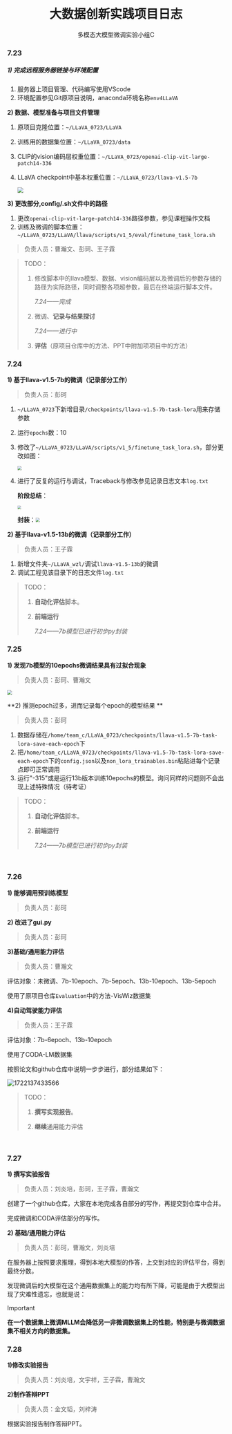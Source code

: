 # <center>大数据创新实践项目日志</center>

<center>多模态大模型微调实验小组C</center>

### 7.23

##### 1) 完成远程服务器链接与环境配置

1. 服务器上项目管理、代码编写使用VScode
2. 环境配置参见Git原项目说明，anaconda环境名称`env4LLaVA`

**2) 数据、模型准备与项目文件管理**

1. 原项目克隆位置：`~/LLaVA_0723/LLaVA`

2. 训练用的数据集位置：`~/LLaVA_0723/data`

3. CLIP的vision编码层权重位置：`~/LLaVA_0723/openai-clip-vit-large-patch14-336`

4. LLaVA checkpoint中基本权重位置：`~/LLaVA_0723/llava-v1.5-7b`

   <img src="24夏数学实践/项目管理.jpg" style="zoom:80%;" />

**3) 更改部分,config/.sh文件中的路径**

1. 更改`openai-clip-vit-large-patch14-336`路径参数，参见课程操作文档
2. 训练及微调的脚本位置：`~/LLaVA_0723/LLaVA/llava/scripts/v1_5/eval/finetune_task_lora.sh`

> 负责人员：曹瀚文、彭珂、王子霖

> TODO：
>
> 1. 修改脚本中的llava模型、数据、vision编码层以及微调后的参数存储的路径为实际路径，同时调整各项超参数，最后在终端运行脚本文件。
>
>    *7.24——完成*
>
> 2. 微调、**记录与结果探讨**
>
>    *7.24——进行中*
>
> 3. **评估**（原项目仓库中的方法、PPT中附加项项目中的方法）



### 7.24

**1) 基于llava-v1.5-7b的微调（记录部分工作）**

> 负责人员：彭珂

1. `~/LLaVA_0723`下新增目录`/checkpoints/llava-v1.5-7b-task-lora`用来存储参数

2. 运行`epochs`数：10

3. 修改了`~/LLaVA_0723/LLaVA/scripts/v1_5/finetune_task_lora.sh`，部分更改如图：

   <img src="24夏数学实践/task_lora.jpg" style="zoom:60%;" />

4. 进行了反复的运行与调试，Traceback与修改参见记录日志文本`log.txt`

   **阶段总结**：

   <img src="24夏数学实践/log_7b(1).jpg" style="zoom:50%;" />

   **封装**：<img src="24夏数学实践/log_7b(2).jpg" style="zoom:60%;" />

**2) 基于llava-v1.5-13b的微调（记录部分工作）**

> 负责人员：王子霖

1. 新增文件夹`~/LLaVA_wzl/`调试`llava-v1.5-13b`的微调
2. 调试工程见该目录下的日志文件`log.txt`

> TODO：
>
> 1. **自动化评估**脚本。
>
> 2. **前端运行**
>
>    *7.24——7b模型已进行初步py封装*



### 7.25

**1) 发现7b模型的10epochs微调结果具有过拟合现象**

> 负责人员：彭珂、曹瀚文

<img src="24夏数学实践\overfitted_630.jpg" style="zoom:67%;" />

**2) 推测epoch过多，进而记录每个epoch的模型结果 **

> 负责人员：彭珂

1. 数据存储在`/home/team_c/LLaVA_0723/checkpoints/llava-v1.5-7b-task-lora-save-each-epoch`下
2. 把`/home/team_c/LLaVA_0723/checkpoints/llava-v1.5-7b-task-lora-save-each-epoch`下的`config.json`以及`non_lora_trainables.bin`粘贴进每个记录点即可正常调用
3. 运行"-315"或是运行13b版本训练10epochs的模型。询问同样的问题则不会出现上述特殊情况（待考证）



> TODO：
>
> 1. **自动化评估**脚本。
>
> 2. **前端运行**
>
>    *7.24——7b模型已进行初步py封装*

​	

### 7.26

**1) 能够调用预训练模型**

> 负责人员：彭珂

**2) 改进了gui.py**

> 负责人员：彭珂

**3)基础/通用能力评估**

> 负责人员：曹瀚文

评估对象：未微调、7b-10epoch、7b-5epoch、13b-10epoch、13b-5epoch

使用了原项目仓库`Evaluation`中的方法-VisWiz数据集

**4)自动驾驶能力评估**

> 负责人员：王子霖

评估对象：7b-6epoch、13b-10epoch

使用了CODA-LM数据集

按照论文和github仓库中说明一步步进行，部分结果如下：

<img src="24夏数学实践\coda-2.jpg" alt="1722137433566"  />

> TODO：
>
> 1. **撰写实现报告**。
>
> 2. **继续**通用能力评估

​	

### 7.27

**1) 撰写实验报告**

> 负责人员：刘炎培，彭珂，王子霖，曹瀚文

创建了一个github仓库，大家在本地完成各自部分的写作，再提交到仓库中合并。

完成微调和CODA评估部分的写作。

**2) 基础/通用能力评估**

> 负责人员：彭珂，曹瀚文，刘炎培

在服务器上按照要求推理，得到本地大模型的作答，上交到对应的评估平台，得到最终分数。

发现微调后的大模型在这个通用数据集上的能力均有所下降，可能是由于大模型出现了灾难性遗忘，也就是说：

> [!IMPORTANT]
>
> **在一个数据集上微调MLLM会降低另一非微调数据集上的性能，特别是与微调数据集不相关方向的数据集。**



### 7.28

**1)修改实验报告**

> 负责人员：刘炎培，文宇祥，王子霖，曹瀚文

**2)制作答辩PPT**

> 负责人员：金文韬，刘梓涛

根据实验报告制作答辩PPT。
